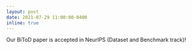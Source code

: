 ```yaml
---
layout: post
date: 2021-07-29 11:00:00-0400
inline: true
---
```


Our BiToD paper is accepted in NeurIPS (Dataset and Benchmark track)!
